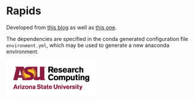 Rapids
======

Developed from [this blog][0] as well as [this one][1]. 

The dependencies are specified in the conda generated configuration file
`environment.yml`, which may be used to generate a new anaconda environment.




<img src="assets/ASURC_logo.png" width="240">



[0]: https://matthewrocklin.com/blog/work/2018/12/17/gpu-python-challenges
[1]: https://towardsdatascience.com/heres-how-you-can-accelerate-your-data-science-on-gpu-4ecf99db3430
